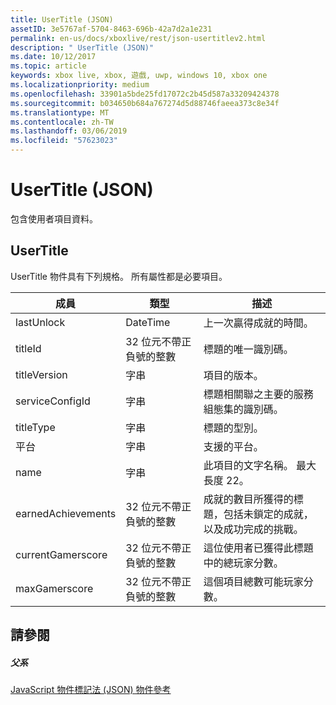 ```yaml
---
title: UserTitle (JSON)
assetID: 3e5767af-5704-8463-696b-42a7d2a1e231
permalink: en-us/docs/xboxlive/rest/json-usertitlev2.html
description: " UserTitle (JSON)"
ms.date: 10/12/2017
ms.topic: article
keywords: xbox live, xbox, 遊戲, uwp, windows 10, xbox one
ms.localizationpriority: medium
ms.openlocfilehash: 33901a5bde25fd17072c2b45d587a33209424378
ms.sourcegitcommit: b034650b684a767274d5d88746faeea373c8e34f
ms.translationtype: MT
ms.contentlocale: zh-TW
ms.lasthandoff: 03/06/2019
ms.locfileid: "57623023"
---
```

# <a name="usertitle-json"></a>UserTitle (JSON)
包含使用者項目資料。 
<a id="ID4EN"></a>

 
## <a name="usertitle"></a>UserTitle
 
UserTitle 物件具有下列規格。 所有屬性都是必要項目。
 
| 成員| 類型| 描述| 
| --- | --- | --- | 
| lastUnlock| DateTime| 上一次贏得成就的時間。| 
| titleId| 32 位元不帶正負號的整數| 標題的唯一識別碼。| 
| titleVersion| 字串| 項目的版本。| 
| serviceConfigId| 字串| 標題相關聯之主要的服務組態集的識別碼。| 
| titleType| 字串| 標題的型別。| 
| 平台| 字串| 支援的平台。| 
| name| 字串| 此項目的文字名稱。 最大長度 22。| 
| earnedAchievements| 32 位元不帶正負號的整數| 成就的數目所獲得的標題，包括未鎖定的成就，以及成功完成的挑戰。| 
| currentGamerscore| 32 位元不帶正負號的整數| 這位使用者已獲得此標題中的總玩家分數。| 
| maxGamerscore| 32 位元不帶正負號的整數| 這個項目總數可能玩家分數。| 
  
<a id="ID4EFE"></a>

 
## <a name="see-also"></a>請參閱
 
<a id="ID4EHE"></a>

 
##### <a name="parent"></a>父系 

[JavaScript 物件標記法 (JSON) 物件參考](atoc-xboxlivews-reference-json.md)

   